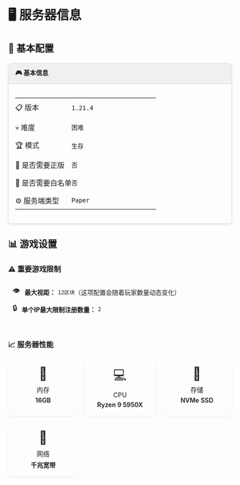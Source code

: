 # 🖥️ 服务器信息

## 🔧 基本配置

<div class="server-info-grid fade-in">
  <div class="server-info-card">
    <div class="card-header">🎮 基本信息</div>
    <div class="card-body">
      <table>
        <tbody>
          <tr>
            <td>📋 版本</td>
            <td><code class="badge badge-green">1.21.4</code></td>
          </tr>
          <tr>
            <td>💀 难度</td>
            <td><code class="badge badge-red">困难</code></td>
          </tr>
          <tr>
            <td>🏆 模式</td>
            <td><code class="badge badge-blue">生存</code></td>
          </tr>
          <tr>
            <td>🔑 是否需要正版</td>
            <td><code class="badge badge-gray">否</code></td>
          </tr>
          <tr>
            <td>📝 是否需要白名单</td>
            <td><code class="badge badge-gray">否</code></td>
          </tr>
          <tr>
            <td>⚙️ 服务端类型</td>
            <td><code class="badge badge-purple">Paper</code></td>
          </tr>
        </tbody>
      </table>
    </div>
  </div>
</div>

## 📊 游戏设置

<div class="mc-card fade-in">
  <h3>⚠️ 重要游戏限制</h3>
  
  <div class="limit-info">
    <div class="limit-item">
      <span class="limit-icon">👁️</span>
      <span class="limit-title">最大视距：</span>
      <code class="badge badge-red">12区块</code>
      <span class="limit-note">（这项配置会随着玩家数量动态变化）</span>
    </div>
    <div class="limit-item">
      <span class="limit-icon">🔒</span>
      <span class="limit-title">单个IP最大限制注册数量：</span>
      <code class="badge badge-red">2</code>
    </div>
  </div>
  
  <div class="server-stats">
    <h3>📈 服务器性能</h3>
    <div class="stat-grid">
      <div class="stat-item">
        <div class="stat-icon">🧠</div>
        <div class="stat-label">内存</div>
        <div class="stat-value">16GB</div>
      </div>
      <div class="stat-item">
        <div class="stat-icon">💻</div>
        <div class="stat-label">CPU</div>
        <div class="stat-value">Ryzen 9 5950X</div>
      </div>
      <div class="stat-item">
        <div class="stat-icon">💾</div>
        <div class="stat-label">存储</div>
        <div class="stat-value">NVMe SSD</div>
      </div>
      <div class="stat-item">
        <div class="stat-icon">🔌</div>
        <div class="stat-label">网络</div>
        <div class="stat-value">千兆宽带</div>
      </div>
    </div>
  </div>
</div>

<style>
/* 服务器信息页面特定样式 */
.stat-grid {
  display: grid;
  grid-template-columns: repeat(auto-fill, minmax(140px, 1fr));
  gap: 1rem;
  margin-top: 1rem;
}

.stat-item {
  background: var(--vp-c-bg);
  border-radius: 8px;
  padding: 1rem;
  text-align: center;
  box-shadow: 0 2px 6px rgba(0, 0, 0, 0.05);
  transition: transform 0.3s ease;
}

.stat-item:hover {
  transform: translateY(-5px);
}

.stat-icon {
  font-size: 1.8rem;
  margin-bottom: 0.5rem;
}

.stat-label {
  font-size: 0.9rem;
  color: var(--vp-c-text-2);
  margin-bottom: 0.3rem;
}

.stat-value {
  font-weight: 600;
}

.server-stats {
  margin-top: 2rem;
}

.server-stats h3 {
  margin-bottom: 1rem;
}

.server-info-grid {
  display: flex;
  flex-wrap: wrap;
  gap: 20px;
  margin: 20px 0;
}

.server-info-card {
  border: 1px solid #ddd;
  border-radius: 8px;
  overflow: hidden;
  width: 100%;
  box-shadow: 0 2px 4px rgba(0,0,0,0.1);
}

.card-header {
  background-color: #f0f0f0;
  padding: 10px 15px;
  font-weight: bold;
  border-bottom: 1px solid #ddd;
}

.card-body {
  padding: 15px;
}

.card-body table {
  width: 100%;
}

.card-body td {
  padding: 8px 0;
}

.card-body td:first-child {
  font-weight: 500;
  width: 40%;
}

code.version-badge {
  background-color: #4CAF50;
  color: white;
  padding: 3px 6px;
  border-radius: 4px;
}

code.difficulty-badge {
  background-color: #f44336;
  color: white;
  padding: 3px 6px;
  border-radius: 4px;
}

code.mode-badge {
  background-color: #2196F3;
  color: white;
  padding: 3px 6px;
  border-radius: 4px;
}

code.server-badge {
  background-color: #9C27B0;
  color: white;
  padding: 3px 6px;
  border-radius: 4px;
}

code.yes-badge {
  background-color: #4CAF50;
  color: white;
  padding: 3px 6px;
  border-radius: 4px;
}

code.no-badge {
  background-color: #607D8B;
  color: white;
  padding: 3px 6px;
  border-radius: 4px;
}

.limit-info {
  padding: 10px;
}

.limit-item {
  margin-bottom: 10px;
  display: flex;
  align-items: center;
  flex-wrap: wrap;
}

.limit-icon {
  margin-right: 10px;
  font-size: 1.2em;
}

.limit-title {
  font-weight: bold;
  margin-right: 5px;
}

.limit-value {
  background-color: #ff5252;
  color: white;
  padding: 3px 6px;
  border-radius: 4px;
  margin-right: 5px;
}
</style>
